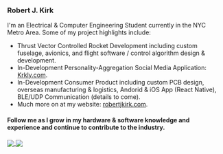 ### Robert J. Kirk

I'm an Electrical & Computer Engineering Student currently in the NYC Metro Area.
Some of my project highlights include:

- Thrust Vector Controlled Rocket Development including custom fuselage, avionics, and flight software / control algorithm design & development.
- In-Development Personality-Aggregation Social Media Application: [Krkly.com](https://www.krkly.com/).
- In-Development Consumer Product including custom PCB design, overseas manufacturing & logistics, Andorid & iOS App (React Native), BLE/UDP Communication (details to come).
- Much more on at my website: [robertjkirk.com](https://www.robertjkirk.com/projects-1).

#### Follow me as I grow in my hardware & software knowledge and experience and continue to contribute to the industry.

<a href="https://www.robertjkirk.com/" target="_blank">
  <img align="center" src="https://github-readme-stats.vercel.app/api?username=11CaptainKirk&card_width=100&count_private=true&hide=stars&theme=github_dark&show_icons=true&hide_border=true&include_all_commits=true" />
</a>
<a href="https://www.robertjkirk.com/" target="_blank">
  <img align="center" src="https://github-readme-stats.vercel.app/api/top-langs/?username=11CaptainKirk&theme=github_dark&hide_border=true&layout=compact&langs_count=4&card_width=230" />
</a>

